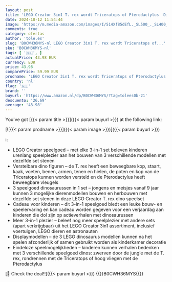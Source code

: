 ```yaml
---
layout: post
title: 'LEGO Creator 3in1 T. rex wordt Triceratops of Pterodactylus  Dinosaurus Speelgoed voor Kinderen  Kinderkamer Decoratie  Bouwpakket met Verstelbare Dino Figuren  Cadeau voor Jongens en Meisjes 31151'
date: 2024-10-12 11:54:44
image: 'https://m.media-amazon.com/images/I/514Xf85dEfL._SL500_._SL400_.jpg'
comments: true
category: ofertas
author: 'tole.es'
slug: 'B0CWH36MYS-nl LEGO Creator 3in1 T. rex wordt Triceratops of...'
sku: 'B0CWH36MYS-nl'
tags: [ '🇳🇱', ]
actualPrice: 43.98 EUR
currency: EUR
price: 43.98
comparePrice: 59.99 EUR
prodname: 'LEGO Creator 3in1 T. rex wordt Triceratops of Pterodactylus  Dinosaurus Speelgoed voor Kinderen  Kinderkamer Decoratie  Bouwpakket met Verstelbare Dino Figuren  Cadeau voor Jongens en Meisjes 31151'
country: 'nl'
flag: '🇳🇱'
brand: ''
buyurl: 'https://www.amazon.nl/dp/B0CWH36MYS/?tag=tolees0b-21'
descuento: '26.69'
average: '43.98'
---
```


You've got [{{< param title >}}]({{< param buyurl >}}) at the following link:

[![{{< param prodname >}}]({{< param image >}})]({{< param buyurl >}})

ℹ️:

- LEGO Creator speelgoed – met elke 3-in-1 set beleven kinderen urenlang speelplezier aan het bouwen van 3 verschillende modellen met dezelfde set stenen
- Verstelbare dino figuren – de T. rex heeft een beweegbare kop, staart, kaak, voeten, benen, armen, tenen en hielen, de poten en kop van de Triceratops kunnen worden versteld en de Pterodactylus heeft beweegbare vleugels
- 3 speelgoed dinosaurussen in 1 set – jongens en meisjes vanaf 9 jaar kunnen 3 mogelijke dierenmodellen bouwen en herbouwen met dezelfde set stenen in deze LEGO Creator T. rex dino speelset
- Cadeau voor kinderen – dit 3-in-1 speelgoed biedt een leuke bouw- en speelervaring en kan cadeau worden gegeven voor een verjaardag aan kinderen die dol zijn op actieverhalen met dinosaurussen
- Meer 3-in-1 plezier – beleef nog meer speelplezier met andere sets (apart verkrijgbaar) uit het LEGO Creator 3in1 assortiment, inclusief voertuigen, LEGO dieren en astronauten
- Displaymodellen – de 3 LEGO dinosaurus modellen kunnen na het spelen afzonderlijk of samen gebruikt worden als kinderkamer decoratie
- Eindeloze speelmogelijkheden – kinderen kunnen verhalen bedenken met 3 verschillende speelgoed dinos: zwerven door de jungle met de T. rex, rondrennen met de Triceratops of hoog vliegen met de Pterodactylus

[🛒 Check the deal!!]({{< param buyurl >}})
{{<world>}}B0CWH36MYS{{</world>}}
